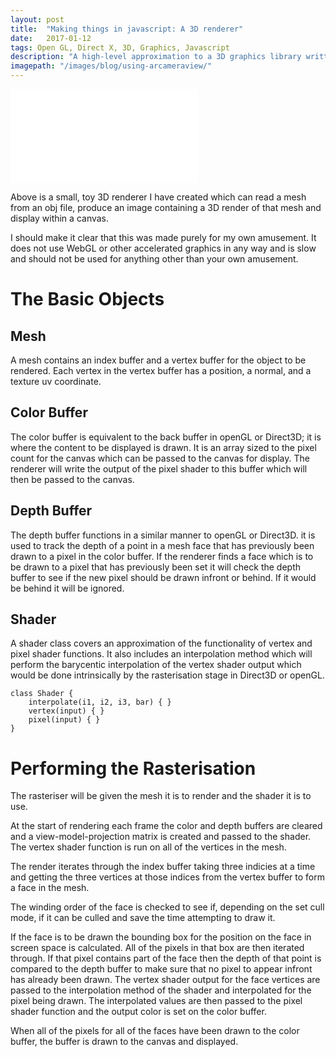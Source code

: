```yaml
---
layout: post
title:  "Making things in javascript: A 3D renderer"
date:   2017-01-12
tags: Open GL, Direct X, 3D, Graphics, Javascript
description: "A high-level approximation to a 3D graphics library written in javascript."
imagepath: "/images/blog/using-arcameraview/"
---
```



<iframe src="/demos/opengl - tutorial 0 - example 0/Z1.html" frameborder="0" seamless="seamless" scrolling="no"></iframe>

Above is a small, toy 3D renderer I have created which can read a mesh from an obj file, 
produce an image containing a 3D render of that mesh and display within a canvas.

I should make it clear that this was made purely for my own amusement.
It does not use WebGL or other accelerated graphics in any way and is slow and should not 
be used for anything other than your own amusement.



# The Basic Objects

## Mesh
A mesh contains an index buffer and a vertex buffer for the object to be rendered. 
Each vertex in the vertex buffer has a position, a normal, and a texture uv coordinate.

## Color Buffer
The color buffer is equivalent to the back buffer in openGL or Direct3D; it is where the 
content to be displayed is drawn. It is an array sized to the pixel count for the canvas 
which can be passed to the canvas for display. The renderer will write the output of the 
pixel shader to this buffer which will then be passed to the canvas.


## Depth Buffer
The depth buffer functions in a similar manner to openGL or Direct3D. it is used to track 
the depth of a point in a mesh face that has previously been drawn to a pixel in the color
buffer. If the renderer finds a face which is to be drawn to a pixel that has previously
been set it will check the depth buffer to see if the new pixel should be drawn infront or 
behind. If it would be behind it will be ignored.


## Shader

A shader class covers an approximation of the functionality of vertex and pixel shader functions.
It also includes an interpolation method which will perform the barycentic interpolation of the 
vertex shader output which would be done intrinsically by the rasterisation stage in Direct3D or openGL.

```
class Shader {
	interpolate(i1, i2, i3, bar) { }
	vertex(input) { }
	pixel(input) { }
}
```


# Performing the Rasterisation
The rasteriser will be given the mesh it is to render and the shader it is to use.

At the start of rendering each frame the color and depth buffers are cleared and a 
view-model-projection matrix is created and passed to the shader.
The vertex shader function is run on all of the vertices in the mesh.

The render iterates through the index buffer taking three indicies at a time and getting 
the three vertices at those indices from the vertex buffer to form a face in the mesh.

The winding order of the face is checked to see if, depending on the set cull mode, if it
can be culled and save the time attempting to draw it.

If the face is to be drawn the bounding box for the position on the face in screen space 
is calculated. All of the pixels in that box are then iterated through. If that pixel 
contains part of the face then the depth of that point is compared to the depth buffer to 
make sure that no pixel to appear infront has already been drawn. The vertex shader output 
for the face vertices are passed to the interpolation method of the shader and interpolated
for the pixel being drawn. The interpolated values are then passed to the pixel shader 
function and the output color is set on the color buffer.

When all of the pixels for all of the faces have been drawn to the color buffer,
the buffer is drawn to the canvas and displayed.

